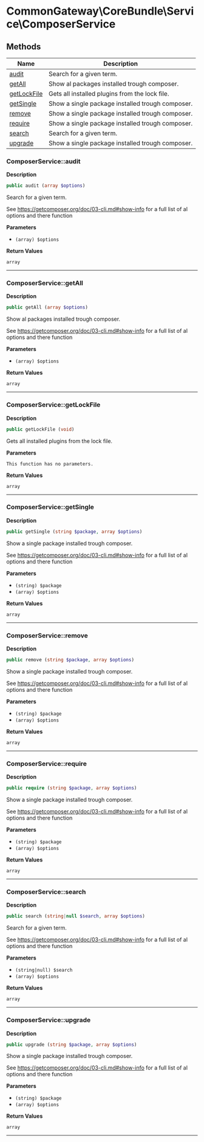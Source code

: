# CommonGateway\CoreBundle\Service\ComposerService  







## Methods

| Name | Description |
|------|-------------|
|[audit](#composerserviceaudit)|Search for a given term.|
|[getAll](#composerservicegetall)|Show al packages installed trough composer.|
|[getLockFile](#composerservicegetlockfile)|Gets all installed plugins from the lock file.|
|[getSingle](#composerservicegetsingle)|Show a single package installed trough composer.|
|[remove](#composerserviceremove)|Show a single package installed trough composer.|
|[require](#composerservicerequire)|Show a single package installed trough composer.|
|[search](#composerservicesearch)|Search for a given term.|
|[upgrade](#composerserviceupgrade)|Show a single package installed trough composer.|




### ComposerService::audit  

**Description**

```php
public audit (array $options)
```

Search for a given term. 

See https://getcomposer.org/doc/03-cli.md#show-info for a full list of al options and there function 

**Parameters**

* `(array) $options`

**Return Values**

`array`




<hr />


### ComposerService::getAll  

**Description**

```php
public getAll (array $options)
```

Show al packages installed trough composer. 

See https://getcomposer.org/doc/03-cli.md#show-info for a full list of al options and there function 

**Parameters**

* `(array) $options`

**Return Values**

`array`




<hr />


### ComposerService::getLockFile  

**Description**

```php
public getLockFile (void)
```

Gets all installed plugins from the lock file. 

 

**Parameters**

`This function has no parameters.`

**Return Values**

`array`




<hr />


### ComposerService::getSingle  

**Description**

```php
public getSingle (string $package, array $options)
```

Show a single package installed trough composer. 

See https://getcomposer.org/doc/03-cli.md#show-info for a full list of al options and there function 

**Parameters**

* `(string) $package`
* `(array) $options`

**Return Values**

`array`




<hr />


### ComposerService::remove  

**Description**

```php
public remove (string $package, array $options)
```

Show a single package installed trough composer. 

See https://getcomposer.org/doc/03-cli.md#show-info for a full list of al options and there function 

**Parameters**

* `(string) $package`
* `(array) $options`

**Return Values**

`array`




<hr />


### ComposerService::require  

**Description**

```php
public require (string $package, array $options)
```

Show a single package installed trough composer. 

See https://getcomposer.org/doc/03-cli.md#show-info for a full list of al options and there function 

**Parameters**

* `(string) $package`
* `(array) $options`

**Return Values**

`array`




<hr />


### ComposerService::search  

**Description**

```php
public search (string|null $search, array $options)
```

Search for a given term. 

See https://getcomposer.org/doc/03-cli.md#show-info for a full list of al options and there function 

**Parameters**

* `(string|null) $search`
* `(array) $options`

**Return Values**

`array`




<hr />


### ComposerService::upgrade  

**Description**

```php
public upgrade (string $package, array $options)
```

Show a single package installed trough composer. 

See https://getcomposer.org/doc/03-cli.md#show-info for a full list of al options and there function 

**Parameters**

* `(string) $package`
* `(array) $options`

**Return Values**

`array`




<hr />

